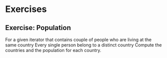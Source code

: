# Exercises

## Exercise: Population
For a given iterator that contains couple of people who are living at the same country
Every single person belong to a distinct country
Compute the countries and the population for each country.
